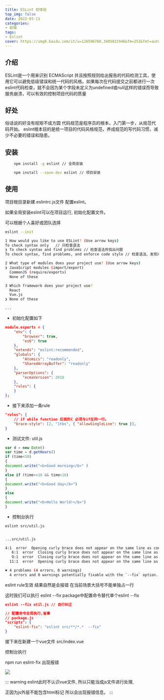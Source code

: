 ```yaml
---
title: ESLint 初体验
top_img: false
date: 2022-03-11
categories: 
- 前端
tags:
- Eslint
cover: https://img0.baidu.com/it/u=126596768,3405821946&fm=253&fmt=auto&app=138&f=JPEG?w=500&h=286
---
```


## 介绍

ESLint是一个用来识别 ECMAScript 并且按照规则给出报告的代码检测工具，使用它可以避免低级错误和统一代码的风格。如果每次在代码提交之前都进行一次eslint代码检查，就不会因为某个字段未定义为undefined或null这样的错误而导致服务崩溃，可以有效的控制项目代码的质量

## 好处

俗话说的好没有规矩不成方圆 代码规范是程序员的根本，入门第一步，从规范代码开始。
eslint根本目的是统一项目的代码风格规范，养成规范的写代码习惯，减少不必要的错误和隐患。


## 安装

``` sh
    npm install -g eslint // 全局安装

    npm install --save-dev eslint // 项目安装
```

## 使用

项目根目录新建.eslintrc.js文件 配置eslint。

如果全局安装eslint可以在项目运行, 初始化配置文件。

可以根据个人喜好或团队选择

``` sh
eslint --init

1 How would you like to use ESLint? (Use arrow keys)
To check syntax only   // 只检查语法
❯ To check syntax and find problems // 检查语法并找出问题
To check syntax, find problems, and enforce code style // 检查语法、发现问题并强制执行代码样式

2 What type of modules does your project use? (Use arrow keys)
❯ JavaScript modules (import/export) 
  CommonJS (require/exports) 
  None of these

3 Which framework does your project use? 
  React 
  Vue.js 
❯ None of these

...
```

- 初始化配置如下

``` json 
module.exports = {
    "env": {
        "browser": true,
        "es6": true
    },
    "extends": "eslint:recommended",
    "globals": {
        "Atomics": "readonly",
        "SharedArrayBuffer": "readonly"
    },
    "parserOptions": {
        "ecmaVersion": 2018
    },
    "rules": {
    }
};
```

- 接下来添加一条rule

``` json
"rules": {
	// if while function 后面的{ 必须与if在同一行。
	"brace-style": [2, "1tbs", { "allowSingleLine": true }],
}
```

- 测试文件: util.js

``` js
var d = new Date()
var time = d.getHours()
if (time<10)
{
document.write("<b>Good morning</b>" )
}
else if (time>=10 && time<16) 
{
document.write("<b>Good day</b>")
}
else
{
document.write("<b>Hello World!</b>")
}
```

- 控制台执行
``` sh
eslint src/util.js


...src/util.js

4:1  error  Opening curly brace does not appear on the same line as controlling statement  brace-style
   6:1  error  Closing curly brace does not appear on the same line as the subsequent block   brace-style
   9:1  error  Closing curly brace does not appear on the same line as the subsequent block   brace-style
  11:1  error  Opening curly brace does not appear on the same line as controlling statement  brace-style

✖ 4 problems (4 errors, 0 warnings)
  4 errors and 0 warnings potentially fixable with the `--fix` option.
```

eslint rule生效 结果自然是会报错
在当前场景大括号不能单独占一行



这时我们可以执行 eslint --fix
package中配置命令替代单个eslint --fix

``` json
eslint --fix util.js // 自行纠正

// 配置命令全局执行,省事
// package.js 
"scripts": {
	"eslint-fix": "eslint src/**/*.*  --fix"
}
```

接下来在新建一个vue文件
src/index.vue

控制台执行

npm run eslint-fix
出现报错

![](/coding/eslint/error.png)

::: warning
eslint此时不认识vue文件, 所以只能当成js文件进行处理,

正因为js外层不能包含html标记 所以会出现报错信息。
:::